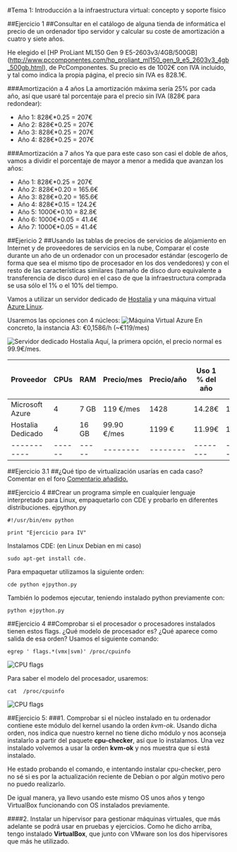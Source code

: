 #Tema 1: Introducción a la infraestructura virtual: concepto y soporte físico

##Ejercicio 1
##Consultar en el catálogo de alguna tienda de informática el precio de un ordenador tipo servidor y calcular su coste de amortización a cuatro y siete años.

He elegido el [HP ProLiant ML150 Gen 9 E5-2603v3/4GB/500GB] (http://www.pccomponentes.com/hp_proliant_ml150_gen_9_e5_2603v3_4gb_500gb.html), de PcComponentes.
Su precio es de 1002€ con IVA incluido, y tal como indica la propia página, el precio sin IVA es 828.1€.


###Amortización a 4 años
La amortización máxima sería 25% por cada año, así que usaré tal porcentaje para el precio sin IVA (828€ para redondear):
- Año 1:	828€*0.25 = 207€
- Año 2:	828€*0.25 = 207€
- Año 3:	828€*0.25 = 207€
- Año 4:	828€*0.25 = 207€


###Amortización a 7 años
Ya que para este caso son casi el doble de años, vamos a dividir el porcentaje de mayor a menor a medida que avanzan los años:
- Año 1:	828€*0.25 = 207€
- Año 2:	828€*0.20 = 165.6€
- Año 3:	828€*0.20 = 165.6€
- Año 4:	828€*0.15 = 124.2€
- Año 5:	1000€*0.10 = 82.8€
- Año 6:	1000€*0.05 = 41.4€
- Año 7:	1000€*0.05 = 41.4€


##Ejericio 2
##Usando las tablas de precios de servicios de alojamiento en Internet y de proveedores de servicios en la nube, Comparar el coste durante un año de un ordenador con un procesador estándar (escogerlo de forma que sea el mismo tipo de procesador en los dos vendedores) y con el resto de las características similares (tamaño de disco duro equivalente a transferencia de disco duro) en el caso de que la infraestructura comprada se usa sólo el 1% o el 10% del tiempo.

Vamos a utilizar un servidor dedicado de [Hostalia](http://www.hostalia.com/dedicados/?utm_medium=cpc&utm_source=google&utm_content=busqueda&utm_campaign=google_servidoresdedicados_generico&gclid=CjwKEAjw1_KwBRDEz_WvncL4jGwSJAAEym0dxhn8ECMCIfmm13ghgmlkQNvE113_qpTlP38xUPPpQhoCHCXw_wcB) y una máquina virtual [Azure Linux](https://azure.microsoft.com/es-es/pricing/details/virtual-machines/#Linux).

Usaremos las opciones con 4 núcleos:
![Máquina Virtual Azure](http://i770.photobucket.com/albums/xx346/BkY_1234/foto1_zpsm1d1vfm5.jpg)
En concreto, la instancia A3: €0,1586/h (~€119/mes)

![Servidor dedicado Hostalia](http://i770.photobucket.com/albums/xx346/BkY_1234/foto2_zpsozalak2s.jpg)
Aquí, la primera opción, el precio normal es 99.9€/mes.

| Proveedor | CPUs | RAM | Precio/mes | Precio/año |  Uso 1 % del año | Uso 10% del año |
|-----------|------|-----|--------|--------|--------|--------|
|Microsoft Azure| 4 | 7 GB| 119 €/mes|1428| 14.28€ | 142.8€ |
|   Hostalia Dedicado |   4  |16 GB| 99.90 €/mes|1199 €|11.99€ | 119.9€|
|-----------|------|-----|--------|--------|--------|--------|

##Ejercicio 3.1
##¿Qué tipo de virtualización usarías en cada caso? Comentar en el foro
[Comentario añadido.](https://github.com/JJ/IV-2015-16/issues/1)

##Ejercicio 4
##Crear un programa simple en cualquier lenguaje interpretado para Linux, empaquetarlo con CDE y probarlo en diferentes distribuciones.
ejpython.py
```shell
#!/usr/bin/env python

print "Ejercicio para IV"
```

Instalamos CDE: (en Linux Debian en mi caso)
```shell
sudo apt-get install cde.
```

Para empaquetar utilizamos la siguiente orden:
```shell
cde python ejpython.py
```

También lo podemos ejecutar, teniendo instalado python previamente con:
```shell
python ejpython.py
```


##Ejercicio 4
##Comprobar si el procesador o procesadores instalados tienen estos flags. ¿Qué modelo de procesador es? ¿Qué aparece como salida de esa orden?
Usamos el siguiente comando:
```shell
egrep ' flags.*(vmx|svm)' /proc/cpuinfo
```
![CPU flags](http://i770.photobucket.com/albums/xx346/BkY_1234/foto3_zpsscouvg8d.jpg)


Para saber el modelo del procesador, usaremos:
```shell
cat  /proc/cpuinfo
```
![CPU flags](http://i770.photobucket.com/albums/xx346/BkY_1234/foto4_zpsb7mjmvrt.jpg)

##Ejercicio 5:
###1. Comprobar si el núcleo instalado en tu ordenador contiene este módulo del kernel usando la orden *kvm-ok*.
Usando dicha orden, nos indica que nuestro kernel no tiene dicho módulo y nos aconseja instalarlo a partir del paquete **cpu-checker**, así que lo instalamos. Una vez instalado volvemos a usar la orden **kvm-ok** y nos muestra que sí está instalado.

He estado probando el comando, e intentando instalar cpu-checker, pero no sé si es por la actualización reciente de Debian o por algún motivo pero no puedo realizarlo.

De igual manera, ya llevo usando este mismo OS unos años y tengo VirtualBox funcionando con OS instalados previamente.

####2. Instalar un hipervisor para gestionar máquinas virtuales, que más adelante se podrá usar en pruebas y ejercicios.
Como he dicho arriba, tengo instalado **VirtualBox**, que junto con VMware son los dos hipervisores que más he utilizado.
